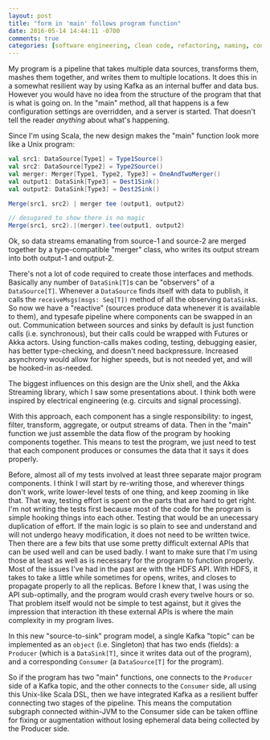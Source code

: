 ```yaml
---
layout: post
title: "form in 'main' follows program function"
date: 2016-05-14 14:44:11 -0700
comments: true
categories: [software engineering, clean code, refactoring, naming, convention, data-flow programming, Scala, DSL, Unix, pipeline]
---
```


My program is a pipeline that takes multiple data sources, transforms them,
mashes them together, and writes them to multiple locations. It does this in a
somewhat resilient way by using Kafka as an internal buffer and data bus.
However you would have no idea from the structure of the program that that is
what is going on. In the "main" method, all that happens is a few
configuration settings are overridden, and a server is started. That doesn't
tell the reader _anything_ about what's happening.

Since I'm using Scala, the new design makes the "main" function look more like
a Unix program:

```scala
val src1: DataSource[Type1] = Type1Source()
val src2: DataSource[Type2] = Type2Source()
val merger: Merger[Type1, Type2, Type3] = OneAndTwoMerger()
val output1: DataSink[Type3] = Dest1Sink()
val output2: DataSink[Type3] = Dest2Sink()

Merge(src1, src2) | merger tee (output1, output2)

// desugared to show there is no magic
Merge(src1, src2).|(merger).tee(output1, output2)
```

Ok, so data streams emanating from source-1 and source-2 are merged together
by a type-compatible "merger" class, who writes its output stream into both
output-1 and output-2.

There's not a lot of code required to create those interfaces and methods.
Basically any number of `DataSink[T]`s can be "observers" of a
`DataSource[T]`. Whenever a `DataSource` finds itself with data to publish, it
calls the `receiveMsgs(msgs: Seq[T])` method of all the observing `DataSink`s.
So now we have a "reactive" (sources produce data whenever it is available to
them), and typesafe pipeline where components can be swapped in an out.
Communication between sources and sinks by default is just function calls
(i.e. synchronous), but their calls could be wrapped with Futures or Akka
actors. Using function-calls makes coding, testing, debugging easier, has
better type-checking, and doesn't need backpressure. Increased asynchrony
would allow for higher speeds, but is not needed yet, and will be hooked-in
as-needed.

The biggest influences on this design are the Unix shell, and the Akka
Streaming library, which I saw some presentations about. I think both were
inspired by electrical engineering (e.g. circuits and signal processing).

With this approach, each component has a single responsibility: to ingest,
filter, transform, aggregate, or output streams of data. Then in the "main"
function we just assemble the data flow of the program by hooking components
together. This means to test the program, we just need to test that each
component produces or consumes the data that it says it does properly.

Before, almost all of my tests involved at least three separate major program
components. I think I will start by re-writing those, and wherever things
don't work, write lower-level tests of one thing, and keep zooming in like
that. That way, testing effort is spent on the parts that are hard to get
right. I'm not writing the tests first because most of the code for the
program is simple hooking things into each other. Testing that would be an
unecessary duplication of effort. If the main logic is so plain to see and
understand and will not undergo heavy modification, it does not need to be
written twice. Then there are a few bits that use some pretty difficult
external APIs that can be used well and can be used badly. I want to make sure
that I'm using those at least as well as is necessary for the program to
function properly. Most of the issues I've had in the past are with the HDFS
API. With HDFS, it takes to take a little while sometimes for opens, writes,
and closes to propagate properly to all the replicas. Before I knew that, I
was using the API sub-optimally, and the program would crash every twelve
hours or so. That problem itself would not be simple to test against, but it
gives the impression that interaction ith these external APIs is where the
main complexity in my program lives.

In this new "source-to-sink" program model, a single Kafka "topic" can be
implemented as an `object` (i.e. Singleton) that has two ends (fields): a
`Producer` (which is a `DataSink[T]`, since it writes data out of the
program), and a corresponding `Consumer` (a `DataSource[T]` for the program).

So if the program has two "main" functions, one connects to the `Producer`
side of a Kafka topic, and the other connects to the `Consumer` side, all
using this Unix-like Scala DSL, then we have integrated Kafka as a resilient
buffer connecting two stages of the pipeline. This means the computation
subgraph connected within-JVM to the Consumer side can be taken offline for
fixing or augmentation without losing ephemeral data being collected by the
Producer side.
